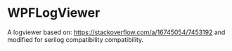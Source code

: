 # WPFLogViewer
A logviewer based on: https://stackoverflow.com/a/16745054/7453192 and modified for serilog compatibility compatibility.
